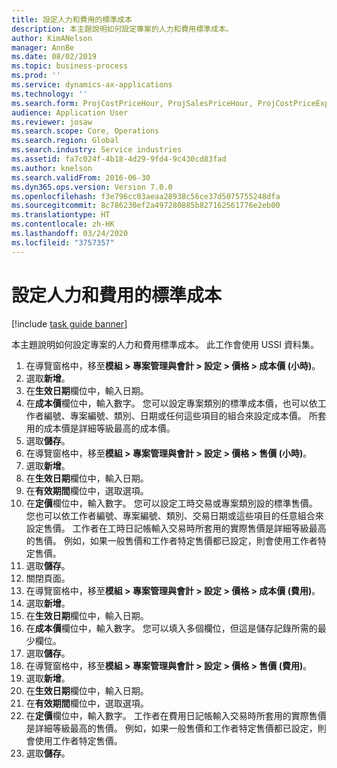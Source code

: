 ```yaml
---
title: 設定人力和費用的標準成本
description: 本主題說明如何設定專案的人力和費用標準成本。
author: KimANelson
manager: AnnBe
ms.date: 08/02/2019
ms.topic: business-process
ms.prod: ''
ms.service: dynamics-ax-applications
ms.technology: ''
ms.search.form: ProjCostPriceHour, ProjSalesPriceHour, ProjCostPriceExpense, ProjSalesPriceCost
audience: Application User
ms.reviewer: josaw
ms.search.scope: Core, Operations
ms.search.region: Global
ms.search.industry: Service industries
ms.assetid: fa7c024f-4b18-4d29-9fd4-9c430cd83fad
ms.author: knelson
ms.search.validFrom: 2016-06-30
ms.dyn365.ops.version: Version 7.0.0
ms.openlocfilehash: f3e796cc03aeaa28938c56ce37d5075755248dfa
ms.sourcegitcommit: 8c786230ef2a497280885b827162561776e2eb00
ms.translationtype: HT
ms.contentlocale: zh-HK
ms.lasthandoff: 03/24/2020
ms.locfileid: "3757357"
---
```

# <a name="configure-standard-costs-for-labor-and-expenses"></a>設定人力和費用的標準成本

[!include [task guide banner](../../includes/task-guide-banner.md)]

本主題說明如何設定專案的人力和費用標準成本。 此工作會使用 USSI 資料集。

1. 在導覽窗格中，移至**模組 > 專案管理與會計 > 設定 > 價格 > 成本價 (小時)**。
2. 選取**新增**。
3. 在**生效日期**欄位中，輸入日期。
4. 在**成本價**欄位中，輸入數字。 您可以設定專案類別的標準成本價，也可以依工作者編號、專案編號、類別、日期或任何這些項目的組合來設定成本價。 所套用的成本價是詳細等級最高的成本價。  
5. 選取**儲存**。
6. 在導覽窗格中，移至**模組 > 專案管理與會計 > 設定 > 價格 > 售價 (小時)**。
7. 選取**新增**。
8. 在**生效日期**欄位中，輸入日期。
9. 在**有效期間**欄位中，選取選項。
10. 在**定價**欄位中，輸入數字。 您可以設定工時交易或專案類別設的標準售價。 您也可以依工作者編號、專案編號、類別、交易日期或這些項目的任意組合來設定售價。 工作者在工時日記帳輸入交易時所套用的實際售價是詳細等級最高的售價。 例如，如果一般售價和工作者特定售價都已設定，則會使用工作者特定售價。  
11. 選取**儲存**。
12. 關閉頁面。
13. 在導覽窗格中，移至**模組 > 專案管理與會計 > 設定 > 價格 > 成本價 (費用)**。
14. 選取**新增**。
15. 在**生效日期**欄位中，輸入日期。
16. 在**成本價**欄位中，輸入數字。 您可以填入多個欄位，但這是儲存記錄所需的最少欄位。  
17. 選取**儲存**。
18. 在導覽窗格中，移至**模組 > 專案管理與會計 > 設定 > 價格 > 售價 (費用)**。
19. 選取**新增**。
20. 在**生效日期**欄位中，輸入日期。
21. 在**有效期間**欄位中，選取選項。
22. 在**定價**欄位中，輸入數字。 工作者在費用日記帳輸入交易時所套用的實際售價是詳細等級最高的售價。 例如，如果一般售價和工作者特定售價都已設定，則會使用工作者特定售價。  
23. 選取**儲存**。

